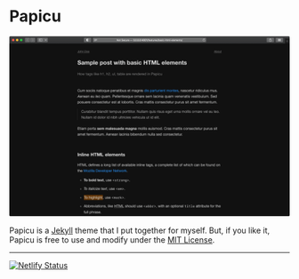 # Papicu

<p>
  <img src="https://raw.githubusercontent.com/lucasrla/papicu/main/screenshot.png" alt="A screenshot of Papicu - Jekyll Theme" />
</p>

Papicu is a [Jekyll](https://jekyllrb.com) theme that I put together for myself. But, if you like it, Papicu is free to use and modify under the [MIT License](https://tldrlegal.com/license/mit-license).

***

[![Netlify Status](https://api.netlify.com/api/v1/badges/f244b0fe-138f-4e70-8c7d-a10c60963125/deploy-status)](https://app.netlify.com/sites/papicu/deploys)